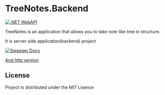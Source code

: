 TreeNotes.Backend
=================

[![.NET WebAPI](https://img.shields.io/badge/.Net-WebAPI-violet)](https://dotnet.microsoft.com/)

TreeNotes is an application that allows you to take note like tree in structure.

It is server side application(backend) project

[![Swagger Docs](https://static1.smartbear.co/swagger/media/assets/images/swagger_logo.svg)](https://45.61.136.88:8001)

[And http version](http://45.61.136.88:8000)

## License
Project is distributed under the MIT Lisence
